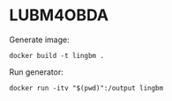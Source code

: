# LUBM4OBDA

Generate image:

`docker build -t lingbm .`

Run generator:

`docker run -itv "$(pwd)":/output lingbm`
